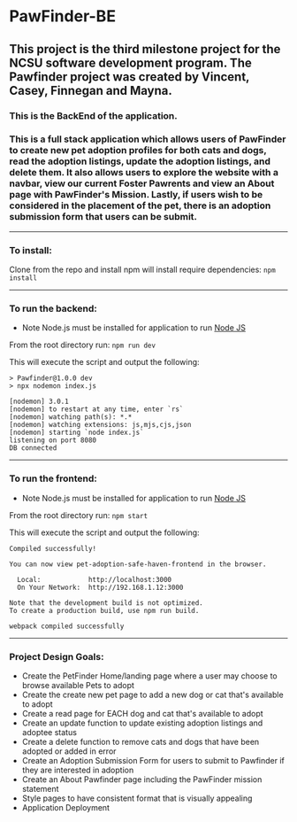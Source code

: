 # PawFinder-BE

## This project is the third milestone project for the NCSU software development program. The Pawfinder project was created by Vincent, Casey, Finnegan and Mayna.

### This is the BackEnd of the application.

### This is a full stack application which allows users of PawFinder to create new pet adoption profiles for both cats and dogs, read the adoption listings, update the adoption listings, and delete them. It also allows users to explore the website with a navbar, view our current Foster Pawrents and view an About page with PawFinder's Mission. Lastly, if users wish to be considered in the placement of the pet, there is an adoption submission form that users can be submit. 

---
### To install:

Clone from the repo and install npm will install require dependencies:
```npm install```

---
### To run the backend:

* Note Node.js must be installed for application to run [Node JS](https://nodejs.org/en/download/)

From the root directory run:
``` npm run dev ```

This will execute the script and output the following: 
```
> Pawfinder@1.0.0 dev
> npx nodemon index.js

[nodemon] 3.0.1
[nodemon] to restart at any time, enter `rs`  
[nodemon] watching path(s): *.*
[nodemon] watching extensions: js,mjs,cjs,json
[nodemon] starting `node index.js`
listening on port 8080
DB connected
  ```

---
### To run the frontend: 

* Note Node.js must be installed for application to run [Node JS](https://nodejs.org/en/download/)

From the root directory run:
``` npm start ```

This will execute the script and output the following: 
```
Compiled successfully!

You can now view pet-adoption-safe-haven-frontend in the browser.  

  Local:            http://localhost:3000        
  On Your Network:  http://192.168.1.12:3000     

Note that the development build is not optimized.
To create a production build, use npm run build. 

webpack compiled successfully
  ```

---
### Project Design Goals:

* Create the PetFinder Home/landing page where a user may choose to browse available Pets to adopt
* Create the create new pet page to add a new dog or cat that's available to adopt
* Create a read page for EACH dog and cat that's available to adopt
* Create an update function to update existing adoption listings and adoptee status
* Create a delete function to remove cats and dogs that have been adopted or added in error 
* Create an Adoption Submission Form for users to submit to Pawfinder if they are interested in adoption
* Create an About Pawfinder page including the PawFinder mission statement
* Style pages to have consistent format that is visually appealing
* Application Deployment